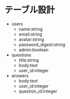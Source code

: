 # テーブル設計
- users
   - name:string
   - email:string
   - avatar:string
   - password_digest:string
   - admin:boolean
- questions
   - title:string
   - body:text
   - user_id:integer
- answers
   - body:text
   - user_id:integer
   - question_id:integer

